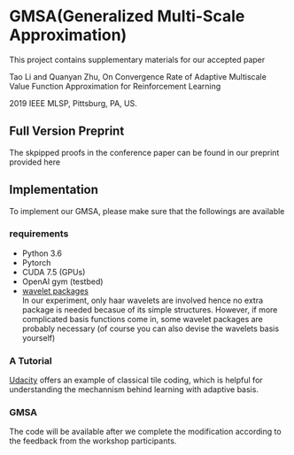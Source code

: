 # GMSA(Generalized Multi-Scale Approximation)
This project contains supplementary materials for our accepted paper 

Tao Li and Quanyan Zhu, On Convergence Rate of Adaptive Multiscale Value Function Approximation for Reinforcement Learning

2019 IEEE MLSP, Pittsburg, PA, US. 

## Full Version Preprint
The skpipped proofs in the conference paper can be found in our preprint provided here 

## Implementation
To implement our GMSA, please make sure that the followings are available
### requirements
* Python 3.6
* Pytorch 
* CUDA 7.5 (GPUs)
* OpenAI gym (testbed)
* [wavelet packages](https://pywavelets.readthedocs.io/en/latest/regression/wp.html)   
In our experiment, only haar wavelets are involved hence no extra package is needed becasue of its simple structures. However, if more complicated basis functions come in, some wavelet packages are probably necessary (of course you can also devise the wavelets basis yourself)   

### A Tutorial
[Udacity](https://github.com/udacity/deep-reinforcement-learning/blob/master/tile-coding/Tile_Coding.ipynb) offers an example of classical tile coding, which is helpful for understanding the mechannism behind learning with adaptive basis. 

### GMSA 
The code will be available after we complete the modification according to the feedback from the workshop participants. 
